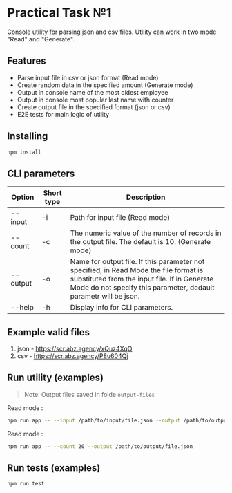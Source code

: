 # Practical Task №1

Console utility for parsing json and csv files. Utility can work in two mode "Read" and "Generate".

## Features

- Parse input file in csv or json format (Read mode)
- Create random data in the specified amount (Generate mode)
- Output in console name of the most oldest employee
- Output in console most popular last name with counter 
- Create output file in the specified format (json or csv)
- E2E tests for main logic of utility 




## Installing
```sh
npm install
```

## CLI parameters

| Option | Short type | Description |
| - | - | - |
| --input | -i | Path for input file (Read mode)
| --count | -c | The numeric value of the number of records in the output file. The default is 10. (Generate mode)
| --output | -o  | Name for output file. If this parameter not specified, in Read Mode the file format is substituted from the input file. If in Generate Mode do not specify this parameter, dedault parametr will be json. 
| --help | -h | Display info for CLI parameters.

## Example valid files

1. json - https://scr.abz.agency/xQuz4XqO
2. csv - https://scr.abz.agency/P8u604Qj

## Run utility (examples)

> Note:  Output files saved in folde `output-files`

Read mode : 

```sh
npm run app -- --input /path/to/input/file.json --output /path/to/output/file.json
```

Read mode : 

```sh
npm run app -- --count 20 --output /path/to/output/file.json
```

## Run tests (examples)

```sh
npm run test
```


